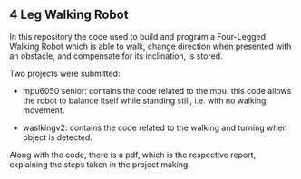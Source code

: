 ## 4 Leg Walking Robot 

In this repository the code used to build and program a Four-Legged Walking Robot
which is able to walk, change direction when presented with an obstacle, and compensate for its inclination, is stored.

Two projects were submitted:

- mpu6050 senior: contains the code related to the mpu. this code allows the robot to balance itself while standing still, i.e. with no walking movement.

- waslkingv2: contains the code related to the walking and turning when object is detected.

Along with the code, there is a pdf, which is the respective report, explaining the steps taken in the project making.